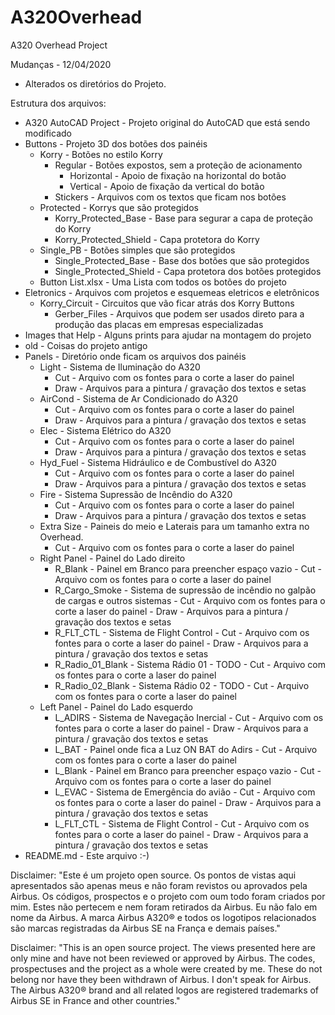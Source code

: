 # A320Overhead
A320 Overhead Project

Mudanças - 12/04/2020

- Alterados os diretórios do Projeto.


Estrutura dos arquivos:
 - A320 AutoCAD Project - Projeto original do AutoCAD que está sendo modificado
 - Buttons - Projeto 3D dos botões dos painéis
      - Korry - Botões no estilo Korry
          - Regular - Botões expostos, sem a proteção de acionamento
              - Horizontal - Apoio de fixação na horizontal do botão
              - Vertical - Apoio de fixação da vertical do botão
          - Stickers - Arquivos com os textos que ficam nos botões
      - Protected - Korrys que são protegidos    
          - Korry_Protected_Base - Base para segurar a capa de proteção do Korry
          - Korry_Protected_Shield - Capa protetora do Korry
      - Single_PB - Botões simples que são protegidos
          - Single_Protected_Base - Base dos botões que são protegidos
          - Single_Protected_Shield - Capa protetora dos botões protegidos
      - Button List.xlsx - Uma Lista com todos os botões do projeto
 - Eletronics - Arquivos com projetos e esquemeas eletricos e eletrônicos
      - Korry_Circuit - Circuitos que vão ficar atrás dos Korry Buttons
          - Gerber_Files - Arquivos que podem ser usados direto para a produção das placas em empresas especializadas
 - Images that Help - Alguns prints para ajudar na montagem do projeto
 - old - Coisas do projeto antigo       
 - Panels - Diretório onde ficam os arquivos dos painéis
      - Light - Sistema de Iluminação do A320
          - Cut - Arquivo com os fontes para o corte a laser do painel
          - Draw - Arquivos para a pintura / gravação dos textos e setas
      - AirCond - Sistema de Ar Condicionado do A320
          - Cut - Arquivo com os fontes para o corte a laser do painel
          - Draw - Arquivos para a pintura / gravação dos textos e setas
      - Elec - Sistema Elétrico do A320
          - Cut - Arquivo com os fontes para o corte a laser do painel
          - Draw - Arquivos para a pintura / gravação dos textos e setas
      - Hyd_Fuel - Sistema Hidráulico e de Combustível do A320
          - Cut - Arquivo com os fontes para o corte a laser do painel
          - Draw - Arquivos para a pintura / gravação dos textos e setas
      - Fire - Sistema Supressão de Incêndio do A320
          - Cut - Arquivo com os fontes para o corte a laser do painel
          - Draw - Arquivos para a pintura / gravação dos textos e setas
      - Extra Size - Paineis do meio e Laterais para um tamanho extra no Overhead.
          - Cut - Arquivo com os fontes para o corte a laser do painel
      - Right Panel - Painel do Lado direito
          - R_Blank - Painel em Branco para preencher espaço vazio
                - Cut - Arquivo com os fontes para o corte a laser do painel
          - R_Cargo_Smoke - Sistema de supressão de incêndio no galpão de cargas e outros sistemas
                - Cut - Arquivo com os fontes para o corte a laser do painel
                - Draw - Arquivos para a pintura / gravação dos textos e setas
          - R_FLT_CTL - Sistema de Flight Control
                - Cut - Arquivo com os fontes para o corte a laser do painel
                - Draw - Arquivos para a pintura / gravação dos textos e setas
          - R_Radio_01_Blank - Sistema Rádio 01 - TODO
                - Cut - Arquivo com os fontes para o corte a laser do painel
          - R_Radio_02_Blank - Sistema Rádio 02 - TODO
                - Cut - Arquivo com os fontes para o corte a laser do painel
      - Left Panel - Painel do Lado esquerdo
          - L_ADIRS - Sistema de Navegação Inercial
                - Cut - Arquivo com os fontes para o corte a laser do painel
                - Draw - Arquivos para a pintura / gravação dos textos e setas
          - L_BAT - Painel onde fica a Luz ON BAT do Adirs
                - Cut - Arquivo com os fontes para o corte a laser do painel
          - L_Blank - Painel em Branco para preencher espaço vazio
                - Cut - Arquivo com os fontes para o corte a laser do painel
          - L_EVAC - Sistema de Emergência do avião
                - Cut - Arquivo com os fontes para o corte a laser do painel
                - Draw - Arquivos para a pintura / gravação dos textos e setas
          - L_FLT_CTL - Sistema de Flight Control
                - Cut - Arquivo com os fontes para o corte a laser do painel
                - Draw - Arquivos para a pintura / gravação dos textos e setas
  - README.md - Este arquivo :-)


Disclaimer: "Este é um projeto open source. Os pontos de vistas aqui apresentados são apenas meus e não foram revistos ou aprovados pela Airbus. Os códigos, prospectos e o projeto com oum todo foram criados por mim. Estes não pertecem e nem foram retirados da Airbus. Eu não falo em nome da Airbus. A marca Airbus A320® e todos os logotipos relacionados são marcas registradas da Airbus SE na França e demais países."

Disclaimer: "This is an open source project. The views presented here are only mine and have not been reviewed or approved by Airbus. The codes, prospectuses and the project as a whole were created by me. These do not belong nor have they been withdrawn of Airbus. I don't speak for Airbus. The Airbus A320® brand and all related logos are registered trademarks of Airbus SE in France and other countries."
